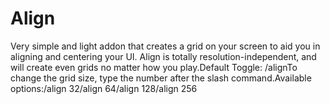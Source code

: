 # Align

Very simple and light addon that creates a grid on your screen to aid you in aligning and centering your UI. Align is totally resolution-independent, and will create even grids no matter how you play.Default Toggle: /alignTo change the grid size, type the number after the slash command.Available options:/align 32/align 64/align 128/align 256
